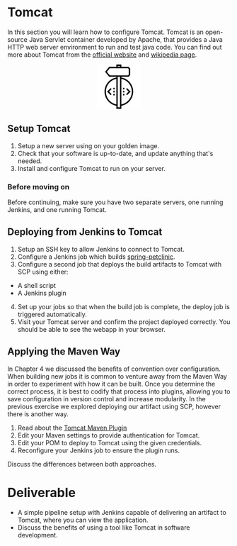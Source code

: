 # Tomcat
In this section you will learn how to configure Tomcat. Tomcat is an open-source Java Servlet container developed by Apache, that provides a Java HTTP web server environment to run and test java code.
You can find out more about Tomcat from the [official website](https://tomcat.apache.org/) and [wikipedia page](https://en.wikipedia.org/wiki/Apache_Tomcat).

<center>

  ![](img5/build.png)

</center>

## Setup Tomcat
1. Setup a new server using on your golden image.
2. Check that your software is up-to-date, and update anything that's needed.
3. Install and configure Tomcat to run on your server.

### Before moving on
Before continuing, make sure you have two separate servers, one running Jenkins, and one running Tomcat.

## Deploying from Jenkins to Tomcat
1. Setup an SSH key to allow Jenkins to connect to Tomcat.
2. Configure a Jenkins job which builds [spring-petclinic](https://github.com/liatrio/spring-petclinic).
3. Configure a second job that deploys the build artifacts to Tomcat with SCP using either:
  - A shell script
  - A Jenkins plugin
4. Set up your jobs so that when the build job is complete, the deploy job is triggered automatically.
5. Visit your Tomcat server and confirm the project deployed correctly. You should be able to see the webapp in your browser.

## Applying the Maven Way

In Chapter 4 we discussed the benefits of convention over configuration. When
building new jobs it is common to venture away from the Maven Way in
order to experiment with how it can be built. Once you determine the correct
process, it is best to codify that process into plugins, allowing you to save
configuration in version control and increase modularity. In the previous
exercise we explored deploying our artifact using SCP, however there is another
way.

1. Read about the [Tomcat Maven Plugin](http://tomcat.apache.org/maven-plugin-2.0/tomcat7-maven-plugin/)
2. Edit your Maven settings to provide authentication for Tomcat.
3. Edit your POM to deploy to Tomcat using the given credentials.
4. Reconfigure your Jenkins job to ensure the plugin runs.

Discuss the differences between both approaches.

# Deliverable
- A simple pipeline setup with Jenkins capable of delivering an artifact to Tomcat, where you can view the application.
- Discuss the benefits of using a tool like Tomcat in software development.
